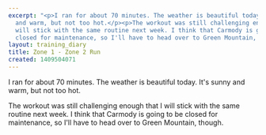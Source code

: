```yaml
---
excerpt: "<p>I ran for about 70 minutes. The weather is beautiful today. It's sunny
  and warm, but not too hot.</p><p>The workout was still challenging enough that I
  will stick with the same routine next week. I think that Carmody is going to be
  closed for maintenance, so I'll have to head over to Green Mountain, though.</p>"
layout: training_diary
title: Zone 1 - Zone 2 Run
created: 1409504071
---
```

<p>I ran for about 70 minutes. The weather is beautiful today. It's sunny and warm, but not too hot.</p><p>The workout was still challenging enough that I will stick with the same routine next week. I think that Carmody is going to be closed for maintenance, so I'll have to head over to Green Mountain, though.</p>
